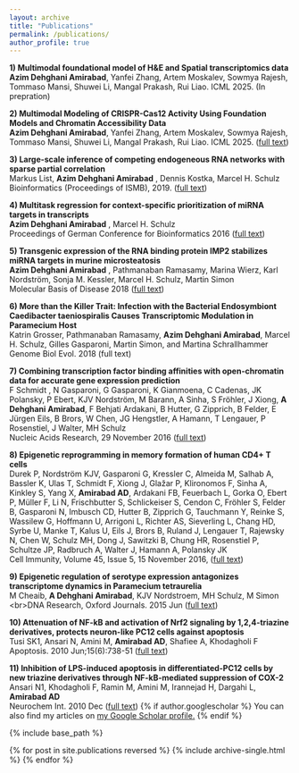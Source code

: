 ```yaml
---
layout: archive
title: "Publications"
permalink: /publications/
author_profile: true
---
```


**1) Multimodal foundational model of H&E and Spatial transcriptomics data** <br/>**Azim Dehghani Amirabad**, Yanfei Zhang, Artem Moskalev, Sowmya Rajesh, Tommaso Mansi, Shuwei Li, Mangal Prakash, Rui Liao.
ICML 2025. (In prepration)

**2) Multimodal Modeling of CRISPR-Cas12 Activity Using Foundation Models and Chromatin Accessibility Data** <br/>**Azim Dehghani Amirabad**, Yanfei Zhang, Artem Moskalev, Sowmya Rajesh, Tommaso Mansi, Shuwei Li, Mangal Prakash, Rui Liao.
ICML 2025. ([full text](https://openreview.net/pdf/53cf4d58ae4c7f9bee4b2f82d0d81d4a54fe65bb.pdf))

 
**3) Large-scale inference of competing endogeneous RNA networks with sparse partial correlation** <br/>Markus List, **Azim Dehghani Amirabad** , Dennis Kostka, Marcel H. Schulz
Bioinformatics (Proceedings of ISMB), 2019. ([full text](https://academic.oup.com/bioinformatics/article/35/14/i596/5529172)) 
 
**4) Multitask regression for context-specific prioritization of miRNA targets in transcripts** <br/>**Azim Dehghani Amirabad** , Marcel H. Schulz <br/>Proceedings of German Conference for Bioinformatics 2016 ([full text](https://peerj.com/preprints/2377/)) 

**5) Transgenic expression of the RNA binding protein IMP2 stabilizes miRNA targets in murine microsteatosis**<br/>**Azim Dehghani Amirabad** , Pathmanaban Ramasamy, Marina Wierz, Karl Nordström, Sonja M. Kessler, Marcel H. Schulz, Martin Simon<br/>Molecular Basis of Disease 2018 ([full text](https://www.sciencedirect.com/science/article/pii/S0925443918302023)) 

**6) More than the Killer Trait: Infection with the Bacterial Endosymbiont Caedibacter taeniospiralis Causes Transcriptomic Modulation in Paramecium Host** <br/>Katrin Grosser, Pathmanaban Ramasamy, **Azim Dehghani Amirabad**, Marcel H. Schulz, Gilles Gasparoni, Martin Simon, and Martina Schrallhammer <br/>Genome Biol Evol. 2018 (full text) 

**7) Combining transcription factor binding affinities with open-chromatin data for accurate gene expression prediction** <br/>F Schmidt , N Gasparoni, G Gasparoni, K Gianmoena, C Cadenas, JK Polansky, P Ebert, KJV Nordström, M Barann, A Sinha, S Fröhler, J Xiong, **A Dehghani Amirabad**, F Behjati Ardakani, B Hutter, G Zipprich, B Felder, E Jürgen Eils, B Brors, W Chen, JG Hengstler, A Hamann, T Lengauer, P Rosenstiel, J Walter, MH Schulz <br/>Nucleic Acids Research, 29 November 2016 ([full text](https://academic.oup.com/nar/article/45/1/54/2605711)) 

**8) Epigenetic reprogramming in memory formation of human CD4+ T cells** <br/>Durek P, Nordström KJV, Gasparoni G, Kressler C, Almeida M, Salhab A, Bassler K, Ulas T, Schmidt F, Xiong J, Glažar P, Klironomos F, Sinha A, Kinkley S, Yang X, **Amirabad AD**, Ardakani FB, Feuerbach L, Gorka O, Ebert P, Müller F, Li N, Frischbutter S, Schlickeiser S, Cendon C, Fröhler S, Felder B, Gasparoni N, Imbusch CD, Hutter B, Zipprich G, Tauchmann Y, Reinke S, Wassilew G, Hoffmann U, Arrigoni L, Richter AS, Sieverling L, Chang HD, Syrbe U, Manke T, Kalus U, Eils J, Brors B, Ruland J, Lengauer T, Rajewsky N, Chen W, Schulz MH, Dong J, Sawitzki B, Chung HR, Rosenstiel P, Schultze JP, Radbruch A, Walter J, Hamann A, Polansky JK<br/>Cell Immunity, Volume 45, Issue 5, 15 November 2016, ([full text](https://www.cell.com/immunity/fulltext/S1074-7613%2816%2930433-2)) 

**9) Epigenetic regulation of serotype expression antagonizes transcriptome dynamics in Paramecium tetraurelia** <br/>M Cheaib, **A Dehghani Amirabad**, KJV Nordstroem, MH Schulz, M Simon <br\>DNA Research, Oxford Journals. 2015 Jun ([full text](dnaresearch.oxfordjournals.org/content/22/4/293.long)) 

**10) Attenuation of NF-kB and activation of Nrf2 signaling by 1,2,4-triazine derivatives, protects neuron-like PC12 cells against apoptosis**<br/>Tusi SK1, Ansari N, Amini M, **Amirabad AD**, Shafiee A, Khodagholi F <br/>Apoptosis. 2010 Jun;15(6):738-51 ([full text](https://link.springer.com/article/10.1007%2Fs10495-010-0496-6)) 

**11) Inhibition of LPS-induced apoptosis in differentiated-PC12 cells by new triazine derivatives through NF-kB-mediated suppression of COX-2**<br/>Ansari N1, Khodagholi F, Ramin M, Amini M, Irannejad H, Dargahi L, **Amirabad AD**<br/>
Neurochem Int. 2010 Dec ([full text](https://www.sciencedirect.com/science/article/pii/S0197018610003062)) 
{% if author.googlescholar %}
  You can also find my articles on <u><a href="{{author.googlescholar}}">my Google Scholar profile</a>.</u>
{% endif %}

{% include base_path %}

{% for post in site.publications reversed %}
  {% include archive-single.html %}
{% endfor %}
